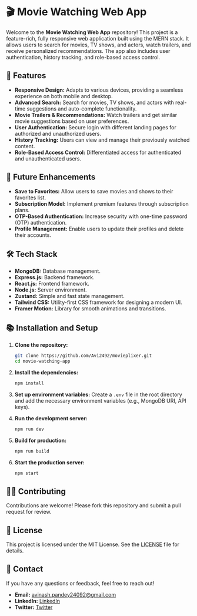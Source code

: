 # 🎬 Movie Watching Web App

Welcome to the **Movie Watching Web App** repository! This project is a feature-rich, fully responsive web application built using the MERN stack. It allows users to search for movies, TV shows, and actors, watch trailers, and receive personalized recommendations. The app also includes user authentication, history tracking, and role-based access control.

## 🌟 Features

- **Responsive Design:** Adapts to various devices, providing a seamless experience on both mobile and desktop.
- **Advanced Search:** Search for movies, TV shows, and actors with real-time suggestions and auto-complete functionality.
- **Movie Trailers & Recommendations:** Watch trailers and get similar movie suggestions based on user preferences.
- **User Authentication:** Secure login with different landing pages for authorized and unauthorized users.
- **History Tracking:** Users can view and manage their previously watched content.
- **Role-Based Access Control:** Differentiated access for authenticated and unauthenticated users.

## 🚀 Future Enhancements

- **Save to Favorites:** Allow users to save movies and shows to their favorites list.
- **Subscription Model:** Implement premium features through subscription plans.
- **OTP-Based Authentication:** Increase security with one-time password (OTP) authentication.
- **Profile Management:** Enable users to update their profiles and delete their accounts.

## 🛠 Tech Stack

- **MongoDB:** Database management.
- **Express.js:** Backend framework.
- **React.js:** Frontend framework.
- **Node.js:** Server environment.
- **Zustand:** Simple and fast state management.
- **Tailwind CSS:** Utility-first CSS framework for designing a modern UI.
- **Framer Motion:** Library for smooth animations and transitions.

## 📚 Installation and Setup

1. **Clone the repository:**
   ```bash
   git clone https://github.com/Avi2492/movieplixer.git
   cd movie-watching-app
   ```

2. **Install the dependencies:**
   ```bash
   npm install
   ```

3. **Set up environment variables:**
   Create a `.env` file in the root directory and add the necessary environment variables (e.g., MongoDB URI, API keys).

4. **Run the development server:**
   ```bash
   npm run dev
   ```

5. **Build for production:**
   ```bash
   npm run build
   ```

6. **Start the production server:**
   ```bash
   npm start
   ```

<!-- ## 📸 Screenshots

| Feature | Screenshot |
| ------- | ---------- |
| Landing Page | ![Landing Page](link-to-image) |
| Search Functionality | ![Search](link-to-image) |
| Movie Details Page | ![Movie Details](link-to-image) | -->

## 🧑‍💻 Contributing

Contributions are welcome! Please fork this repository and submit a pull request for review.

## 📝 License

This project is licensed under the MIT License. See the [LICENSE](./LICENSE) file for details.

## 💬 Contact

If you have any questions or feedback, feel free to reach out!

- **Email:** avinash.pandey24092@gmail.com
- **LinkedIn:** [LinkedIn](https://www.linkedin.com/in/avinashpandey22/)
- **Twitter:** [Twitter](https://x.com/Avinash2492)
